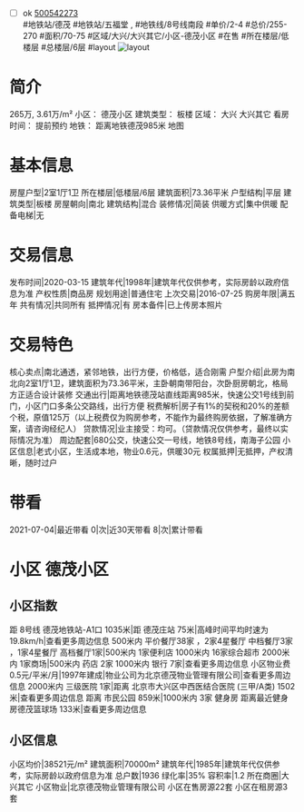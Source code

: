 - [ ] ok [500542273](https://bj.5i5j.com/ershoufang/500542273.html)  
 #地铁站/德茂 #地铁站/五福堂 ,  #地铁线/8号线南段
#单价/2-4 #总价/255-270 #面积/70-75   #区域/大兴/大兴其它/小区-德茂小区 #在售 #所在楼层/低楼层 #总楼层/6层 #layout 
![layout](http://image2.5i5j.com//group2/M00/E6/5E/CgqJM16sE3iAU9wgAAJqgK5M-1U353.jpg_P5.jpg) 
# 简介 
 265万,  3.61万/m² 
小区： 德茂小区
建筑类型： 板楼
区域： 大兴 大兴其它
看房时间： 提前预约
地铁： 距离地铁德茂985米 地图
# 基本信息 
 房屋户型|2室1厅1卫
所在楼层|低楼层/6层
建筑面积|73.36平米
户型结构|平层
建筑类型|板楼
房屋朝向|南北
建筑结构|混合
装修情况|简装
供暖方式|集中供暖
配备电梯|无
# 交易信息 
 发布时间|2020-03-15
建筑年代|1998年|建筑年代仅供参考，实际房龄以政府信息为准
产权性质|商品房
规划用途|普通住宅
上次交易|2016-07-25
购房年限|满五年
共有情况|共同所有
抵押情况|有
房本备件|已上传房本照片
# 交易特色 
 核心卖点|南北通透，紧邻地铁，出行方便，价格低，适合刚需
户型介绍|此房为南北向2室1厅1卫，建筑面积为73.36平米，主卧朝南带阳台，次卧厨房朝北，格局方正适合设计装修
交通出行|距离地铁德茂站直线距离985米，快速公交1号线到前门，小区门口多条公交路线，出行方便
税费解析|房子有1%的契税和20%的差额个税，原值125万（以上税费仅为购房参考，不能作为最终购房依据，了解准确方案，请咨询经纪人）
贷款情况|业主接受：均可。（贷款情况仅供参考，最终以实际情况为准）
周边配套|680公交，快速公交一号线，地铁8号线，南海子公园
小区信息|老式小区，生活成本地，物业0.6元，供暖30元
权属抵押|无抵押，产权清晰，随时过户
# 带看 
 2021-07-04|最近带看	 0|次|近30天带看	 8|次|累计带看
# 小区 德茂小区
## 小区指数 
 距 8号线 德茂地铁站-A1口 1035米|距 德茂庄站 75米|高峰时间平均时速为19.8km/h|查看更多周边信息
500米内 平价餐厅38家 ，2家4星餐厅
中档餐厅3家 ，1家4星餐厅
高档餐厅1家|500米内 1家便利店
1000米内 16家综合超市
2000米内 1家商场|500米内 药店 2家
1000米内 银行 7家|查看更多周边信息
小区物业费0.5元/平米/月|1997年建成|物业公司为北京德茂物业管理有限公司|查看更多周边信息
2000米内 三级医院 1家|距离 北京市大兴区中西医结合医院 (三甲/A类) 1502米|查看更多周边信息
距离 市民公园 859米|1000米内 3家 健身房
距离最近健身房德茂篮球场 133米|查看更多周边信息
## 小区信息 
 小区均价|38521元/m²
建筑面积|70000m²
建筑年代|1985年|建筑年代仅供参考，实际房龄以政府信息为准
总户数|1936
绿化率|35%
容积率|1.2
所在商圈|大兴其它
小区物业|北京德茂物业管理有限公司
小区在售房源22套
小区在租房源3套
